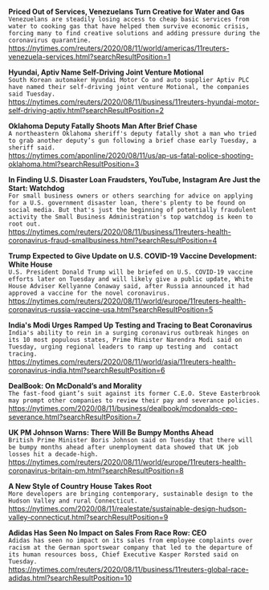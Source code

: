 **Priced Out of Services, Venezuelans Turn Creative for Water and Gas**\
`Venezuelans are steadily losing access to cheap basic services from water to cooking gas that have helped them survive economic crisis, forcing many to find creative solutions and adding pressure during the coronavirus quarantine. `\
https://nytimes.com/reuters/2020/08/11/world/americas/11reuters-venezuela-services.html?searchResultPosition=1

**Hyundai, Aptiv Name Self-Driving Joint Venture Motional**\
`South Korean automaker Hyundai Motor Co and auto supplier Aptiv PLC have named their self-driving joint venture Motional, the companies said Tuesday.`\
https://nytimes.com/reuters/2020/08/11/business/11reuters-hyundai-motor-self-driving-aptiv.html?searchResultPosition=2

**Oklahoma Deputy Fatally Shoots Man After Brief Chase**\
`A northeastern Oklahoma sheriff's deputy fatally shot a man who tried to grab another deputy’s gun following a brief chase early Tuesday, a sheriff said.`\
https://nytimes.com/aponline/2020/08/11/us/ap-us-fatal-police-shooting-oklahoma.html?searchResultPosition=3

**In Finding U.S. Disaster Loan Fraudsters, YouTube, Instagram Are Just the Start: Watchdog**\
`For small business owners or others searching for advice on applying for a U.S. government disaster loan, there's plenty to be found on social media. But that's just the beginning of potentially fraudulent activity the Small Business Administration's top watchdog is keen to root out.`\
https://nytimes.com/reuters/2020/08/11/business/11reuters-health-coronavirus-fraud-smallbusiness.html?searchResultPosition=4

**Trump Expected to Give Update on U.S. COVID-19 Vaccine Development: White House**\
`U.S. President Donald Trump will be briefed on U.S. COVID-19 vaccine efforts later on Tuesday and will likely give a public update, White House Adviser Kellyanne Conaway said, after Russia announced it had approved a vaccine for the novel coronavirus.`\
https://nytimes.com/reuters/2020/08/11/world/europe/11reuters-health-coronavirus-russia-vaccine-usa.html?searchResultPosition=5

**India's Modi Urges Ramped Up Testing and Tracing to Beat Coronavirus**\
`India's ability to rein in a surging coronavirus outbreak hinges on its 10 most populous states, Prime Minister Narendra Modi said on Tuesday, urging regional leaders to ramp up testing and  contact tracing.`\
https://nytimes.com/reuters/2020/08/11/world/asia/11reuters-health-coronavirus-india.html?searchResultPosition=6

**DealBook: On McDonald’s and Morality**\
`The fast-food giant’s suit against its former C.E.O. Steve Easterbrook may prompt other companies to review their pay and severance policies.`\
https://nytimes.com/2020/08/11/business/dealbook/mcdonalds-ceo-severance.html?searchResultPosition=7

**UK PM Johnson Warns: There Will Be Bumpy Months Ahead**\
`British Prime Minister Boris Johnson said on Tuesday that there will be bumpy months ahead after unemployment data showed that UK job losses hit a decade-high.`\
https://nytimes.com/reuters/2020/08/11/world/europe/11reuters-health-coronavirus-britain-pm.html?searchResultPosition=8

**A New Style of Country House Takes Root**\
`More developers are bringing contemporary, sustainable design to the Hudson Valley and rural Connecticut.`\
https://nytimes.com/2020/08/11/realestate/sustainable-design-hudson-valley-connecticut.html?searchResultPosition=9

**Adidas Has Seen No Impact on Sales From Race Row: CEO**\
`Adidas has seen no impact on its sales from employee complaints over racism at the German sportswear company that led to the departure of its human resources boss, Chief Executive Kasper Rorsted said on Tuesday.`\
https://nytimes.com/reuters/2020/08/11/business/11reuters-global-race-adidas.html?searchResultPosition=10

